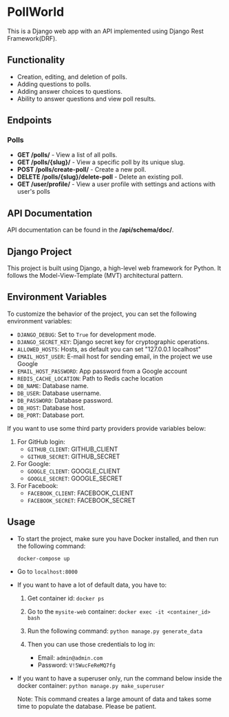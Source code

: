# PollWorld

This is a Django web app with an API implemented using Django Rest Framework(DRF).

## Functionality

- Creation, editing, and deletion of polls.
- Adding questions to polls.
- Adding answer choices to questions.
- Ability to answer questions and view poll results.

## Endpoints

### Polls

- **GET /polls/** - View a list of all polls.
- **GET /polls/{slug}/** - View a specific poll by its unique slug.
- **POST /polls/create-poll/** - Create a new poll.
- **DELETE /polls/{slug}/delete-poll** - Delete an existing poll.
- **GET /user/profile/** - View a user profile with settings and actions with user's polls

## API Documentation

API documentation can be found in the **/api/schema/doc/**.

## Django Project

This project is built using Django, a high-level web framework for Python. It follows the Model-View-Template (MVT) architectural pattern.

## Environment Variables

To customize the behavior of the project, you can set the following environment variables:

- `DJANGO_DEBUG`: Set to `True` for development mode.
- `DJANGO_SECRET_KEY`: Django secret key for cryptographic operations.
- `ALLOWED_HOSTS`: Hosts, as default you can set "127.0.0.1 localhost"
- `EMAIL_HOST_USER`: E-mail host for sending email, in the project we use Google
- `EMAIL_HOST_PASSWORD`: App password from a Google account
- `REDIS_CACHE_LOCATION`: Path to Redis cache location
- `DB_NAME`: Database name.
- `DB_USER`: Database username.
- `DB_PASSWORD`: Database password.
- `DB_HOST`: Database host.
- `DB_PORT`: Database port.

If you want to use some third party providers provide variables below:
1. For GitHub login:
   - `GITHUB_CLIENT`: GITHUB_CLIENT
   - `GITHUB_SECRET`: GITHUB_SECRET
2. For Google:
   - `GOOGLE_CLIENT`: GOOGLE_CLIENT
   - `GOOGLE_SECRET`: GOOGLE_SECRET
3. For Facebook:
   - `FACEBOOK_CLIENT`: FACEBOOK_CLIENT
   - `FACEBOOK_SECRET`: FACEBOOK_SECRET


## Usage

- To start the project, make sure you have Docker installed, and then run the following command:

   ```docker-compose up```

- Go to `localhost:8000`

- If you want to have a lot of default data, you have to:
  1. Get container id: `docker ps`
  2. Go to the `mysite-web` container:
     `docker exec -it <container_id> bash`

  3. Run the following command:
     `python manage.py generate_data`
  4. Then you can use those credentials to log in:
     - Email: `admin@admin.com`
     - Password: `V!5WucFeReMQ7fg`

- If you want to have a superuser only, run the command below inside the docker container:
    `python manage.py make_superuser`

  Note: This command creates a large amount of data and takes some time to populate the database. Please be patient.
    

